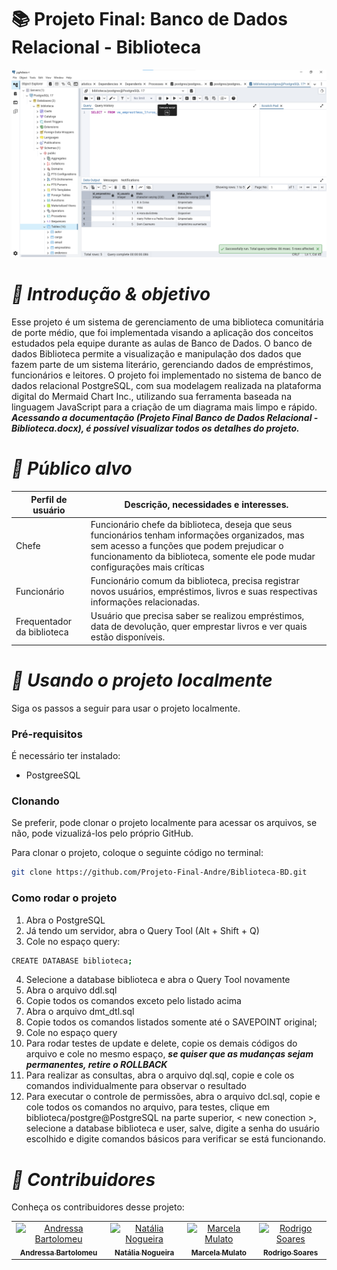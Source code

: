 # 📚 Projeto Final: Banco de Dados Relacional - Biblioteca

<img src="img/print_banco.png" />

# *🎯 Introdução & objetivo*

Esse projeto é um sistema de gerenciamento de uma biblioteca comunitária de porte médio, que foi implementada visando a aplicação dos conceitos estudados pela equipe durante as aulas de Banco de Dados. O banco de dados Biblioteca permite a visualização e manipulação dos dados que fazem parte de um sistema literário, gerenciando dados de empréstimos, funcionários e leitores.
O projeto foi implementado no sistema de banco de dados relacional PostgreSQL, com sua modelagem realizada na plataforma digital do Mermaid Chart Inc., utilizando sua ferramenta baseada na linguagem JavaScript para a criação de um diagrama mais limpo e rápido.<br>
***Acessando a documentação (Projeto Final Banco de Dados Relacional - Biblioteca.docx), é possível visualizar todos os detalhes do projeto.***

# ***👥 Público alvo***

| Perfil de usuário     | Descrição, necessidades e interesses.                                                                |
|-----------------------|------------------------------------------------------------------------------------------------------|
| Chefe             | Funcionário chefe da biblioteca, deseja que seus funcionários tenham informações organizados, mas sem acesso a funções que podem prejudicar o funcionamento da biblioteca, somente ele pode mudar configurações mais críticas |
| Funcionário               | Funcionário comum da biblioteca, precisa registrar novos usuários, empréstimos, livros e suas respectivas informações relacionadas.         |
| Frequentador da biblioteca | Usuário que precisa saber se realizou empréstimos, data de devolução, quer emprestar livros e ver quais estão disponíveis.        |

# *📁 Usando o projeto localmente*

Siga os passos a seguir para usar o projeto localmente.

<h3>Pré-requisitos</h3>

É necessário ter instalado:

* PostgreeSQL

<h3>Clonando</h3>

Se preferir, pode clonar o projeto localmente para acessar os arquivos, se não, pode vizualizá-los pelo próprio GitHub.

Para clonar o projeto, coloque o seguinte código no terminal:

```bash
git clone https://github.com/Projeto-Final-Andre/Biblioteca-BD.git
```

<h3>Como rodar o projeto</h3>

1. Abra o PostgreSQL
2. Já tendo um servidor, abra o Query Tool (Alt + Shift + Q)
3. Cole no espaço query:
```bash
CREATE DATABASE biblioteca;
```
4. Selecione a database biblioteca e abra o Query Tool novamente
5. Abra o arquivo ddl.sql
6. Copie todos os comandos exceto pelo listado acima
7. Abra o arquivo dmt_dtl.sql
8. Copie todos os comandos listados somente até o SAVEPOINT original;
9. Cole no espaço query
10. Para rodar testes de update e delete, copie os demais códigos do arquivo e cole no mesmo espaço, ***se quiser que as mudanças sejam permanentes, retire o ROLLBACK***
11. Para realizar as consultas, abra o arquivo dql.sql, copie e cole os comandos individualmente para observar o resultado
12. Para executar o controle de permissões, abra o arquivo dcl.sql, copie e cole todos os comandos no arquivo, para testes, clique em biblioteca/postgre@PostgreSQL na parte superior, < new conection >, selecione a database biblioteca e user, salve, digite a senha do usuário escolhido e digite comandos básicos para verificar se está funcionando.

# *🤝 Contribuidores*

Conheça os contribuidores desse projeto:

<table>
  <tr>
    <td align="center">
      <a href="https://github.com/DreBartolomeu">
        <img src="https://avatars.githubusercontent.com/u/138133545?v=4" width="100px;" alt="Andressa Bartolomeu"/><br>
        <sub>
          <b>Andressa Bartolomeu</b>
        </sub>
      </a>
    </td>
    <td align="center">
      <a href="https://github.com/NataliaNogueira1">
        <img src="https://avatars.githubusercontent.com/u/198615971?v=4" width="100px;" alt="Natália Nogueira"/><br>
        <sub>
          <b>Natália Nogueira</b>
        </sub>
      </a>
    </td>
    <td align="center">
      <a href="https://github.com/MarcelaMulato">
        <img src="https://avatars.githubusercontent.com/u/198286703?v=4" width="100px;" alt="Marcela Mulato"/><br>
        <sub>
          <b>Marcela Mulato</b>
        </sub>
      </a>
    </td>
    <td align="center">
      <a href="https://github.com/Rodrigof981">
        <img src="https://avatars.githubusercontent.com/u/195812121?v=4" width="100px;" alt="Rodrigo Soares"/><br>
        <sub>
          <b>Rodrigo Soares</b>
        </sub>
      </a>
    </td>
  </tr>
</table>
